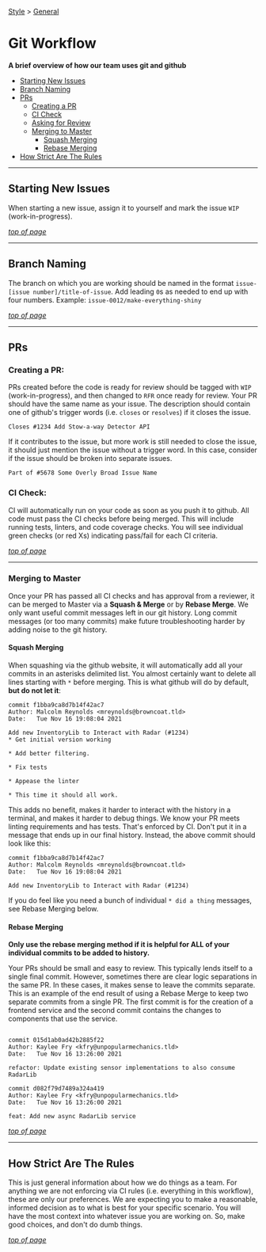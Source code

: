 [Style](../README.md) > [General](./README.md)

# Git Workflow

**A brief overview of how our team uses git and github**

- [Starting New Issues](#starting-new-issues)
- [Branch Naming](#branch-naming)
- [PRs](#prs)
  - [Creating a PR](#creating-a-pr)
  - [CI Check](#ci-check)
  - [Asking for Review](#asking-for-review)
  - [Merging to Master](#merging-to-master)
    - [Squash Merging](#squash-merging)
    - [Rebase Merging](#rebase-merging)
- [How Strict Are The Rules](#how-strict-are-the-rules)

---
## Starting New Issues
When starting a new issue, assign it to yourself and mark the issue `WIP` (work-in-progress).

[_top of page_](#git-workflow)

---
## Branch Naming
The branch on which you are working should be named in the format `issue-[issue number]/title-of-issue`.
Add leading `0`s as needed to end up with four numbers. Example: `issue-0012/make-everything-shiny`

[_top of page_](#git-workflow)

---
## PRs

### Creating a PR:
PRs created before the code is ready for review should be tagged with `WIP` (work-in-progress), and then changed to `RFR` once ready for review. Your PR should have the same name as your issue. The description should contain one of github's trigger words (i.e. `closes` or `resolves`) if it closes the issue. 
```
Closes #1234 Add Stow-a-way Detector API
```

If it contributes to the issue, but more work is still needed to close the issue, it should just mention the issue without a trigger word. In this case, consider if the issue should be broken into separate issues.
```
Part of #5678 Some Overly Broad Issue Name
```

### CI Check:
CI will automatically run on your code as soon as you push it to github. All code must pass the CI checks before being merged. This will include running tests, linters, and code coverage checks. You will see individual green checks (or red Xs) indicating pass/fail for each CI criteria.

[_top of page_](#git-workflow)

---
### Merging to Master

Once your PR has passed all CI checks and has approval from a reviewer, it can be merged to Master via a **Squash & Merge** or by **Rebase Merge**. We only want useful commit messages left in our git history. Long commit messages (or too many commits) make future troubleshooting harder by adding noise to the git history. 

#### Squash Merging
When squashing via the github website, it will automatically add all your commits in an asterisks delimited list. You almost certainly want to delete all lines starting with `*` before merging. This is what github will do by default, **but do not let it**:
```
commit f1bba9ca8d7b14f42ac7
Author: Malcolm Reynolds <mreynolds@browncoat.tld>
Date:   Tue Nov 16 19:08:04 2021 

Add new InventoryLib to Interact with Radar (#1234)
* Get initial version working 

* Add better filtering.

* Fix tests

* Appease the linter

* This time it should all work.
```

This adds no benefit, makes it harder to interact with the history in a terminal, and makes it harder to debug things. We know your PR meets linting requirements and has tests. That's enforced by CI. Don't put it in a message that ends up in our final history. Instead, the above commit should look like this:

```
commit f1bba9ca8d7b14f42ac7
Author: Malcolm Reynolds <mreynolds@browncoat.tld>
Date:   Tue Nov 16 19:08:04 2021 

Add new InventoryLib to Interact with Radar (#1234)
```


If you do feel like you need a bunch of individual `* did a thing` messages, see Rebase Merging below.

#### Rebase Merging
**Only use the rebase merging method if it is helpful for ALL of your individual commits to be added to history.**

Your PRs should be small and easy to review. This typically lends itself to a single final commit. However, sometimes there are clear logic separations in the same PR. In these cases, it makes sense to leave the commits separate. This is an example of the end result of using a Rebase Merge to keep two separate commits from a single PR. The first commit is for the creation of a frontend service and the second commit contains the changes to components that use the service.
```

commit 015d1ab0ad42b2885f22
Author: Kaylee Fry <kfry@unpopularmechanics.tld>
Date:   Tue Nov 16 13:26:00 2021 

refactor: Update existing sensor implementations to also consume RadarLib

commit d082f79d7489a324a419
Author: Kaylee Fry <kfry@unpopularmechanics.tld>
Date:   Tue Nov 16 13:26:00 2021 

feat: Add new async RadarLib service 
```

[_top of page_](#git-workflow)

---
## How Strict Are The Rules
This is just general information about how we do things as a team. For anything we are not enforcing via CI rules (i.e. everything in this workflow), these are only our preferences. We are expecting you to make a reasonable, informed decision as to what is best for your specific scenario. You will have the most context into whatever issue you are working on. So, make good choices, and don't do dumb things.

[_top of page_](#git-workflow)
